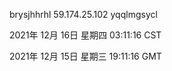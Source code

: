 brysjhhrhl 59.174.25.102 yqqlmgsycl

2021年 12月 16日 星期四 03:11:16 CST

2021年 12月 15日 星期三 19:11:16 GMT
